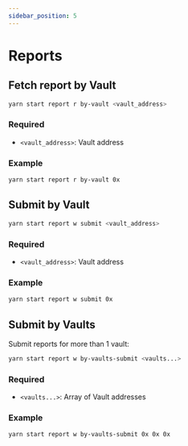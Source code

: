```yaml
---
sidebar_position: 5
---
```


# Reports

## Fetch report by Vault

```bash
yarn start report r by-vault <vault_address>
```

### Required

- `<vault_address>`: Vault address

### Example

```bash
yarn start report r by-vault 0x
```

## Submit by Vault

```bash
yarn start report w submit <vault_address>
```

### Required

- `<vault_address>`: Vault address

### Example

```bash
yarn start report w submit 0x
```

## Submit by Vaults

Submit reports for more than 1 vault:

```bash
yarn start report w by-vaults-submit <vaults...>
```

### Required

- `<vaults...>`: Array of Vault addresses

### Example

```bash
yarn start report w by-vaults-submit 0x 0x 0x
```

